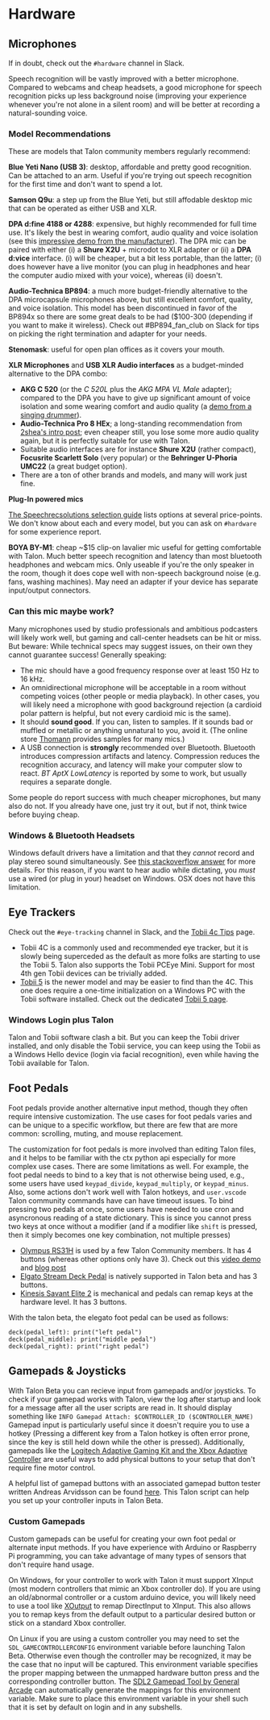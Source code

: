 # Hardware


## Microphones

If in doubt, check out the `#hardware` channel in Slack.

Speech recognition will be vastly improved with a better microphone. Compared to webcams and cheap headsets, a good microphone for speech recognition picks up less background noise (improving your experience whenever you're not alone in a silent room) and will be better at recording a natural-sounding voice.


### Model Recommendations

These are models that Talon community members regularly recommend:

**Blue Yeti Nano (USB 3)**: desktop, affordable and pretty good recognition. Can be attached to an arm. Useful if you're trying out speech recognition for the first time and don't want to spend a lot.

**Samson Q9u**: a step up from the Blue Yeti, but still affodable desktop mic that can be operated as either USB and XLR.

**DPA d:fine 4188 or 4288**: expensive, but highly recommended for full time use.  It's likely the best in wearing comfort, audio quality and voice isolation (see this [impressive demo from the manufacturer](https://youtu.be/35GvWlRirxI)). The DPA mic can be paired with either (i) a **Shure X2U** + microdot to XLR adapter or (ii) a **DPA d:vice** interface. (i) will be cheaper, but a bit less portable, than the latter; (i) does however have a live monitor (you can plug in headphones and hear the computer audio mixed with your voice), whereas (ii) doesn't. 

**Audio-Technica BP894**: a much more budget-friendly alternative to the DPA microcapsule microphones above, but still excellent comfort, quality, and voice isolation. This model has been discontinued in favor of the BP894x so there are some great deals to be had ($100-300 (depending if you want to make it wireless). Check out #BP894_fan_club on Slack for tips on picking the right termination and adapter for your needs. 

**Stenomask**: useful for open plan offices as it covers your mouth.

**XLR Microphones** and **USB XLR Audio interfaces** as a budget-minded alternative to the DPA combo:

* **AKG C 520** (or the _C 520L_ plus the _AKG MPA VL Male_ adapter); compared to the DPA you have to give up significant amount of voice isolation and some wearing comfort and audio quality (a [demo from a singing drummer](https://www.youtube.com/watch?v=cwCea9SIbNg&t=235s)).
* **Audio-Technica Pro 8 HEx**; a long-standing recommendation from [2shea's intro post][whalequench-gettingstarted]; even cheaper still, you lose some more audio quality again, but it is perfectly suitable for use with Talon.
* Suitable audio interfaces are for instance **Shure X2U** (rather compact), **Focusrite Scarlett Solo** (very popular) or the **Behringer U-Phoria UMC22** (a great budget option).
* There are a ton of other brands and models, and many will work just fine.

[whalequench-gettingstarted]: https://whalequench.club/blog/2019/09/03/learning-to-speak-code.html

**Plug-In powered mics**

[The Speechrecsolutions selection guide](https://www.speechrecsolutions.com/MicGuide.htm) lists options at several price-points.  We don't know about each and every model, but you can ask on `#hardware` for some experience report.

**BOYA BY-M1**: cheap ~$15 clip-on lavalier mic useful for getting comfortable with Talon. Much better speech recognition and latency than most bluetooth headphones and webcam mics. Only useable if you're the only speaker in the room, though it does cope well with non-speech background noise (e.g. fans, washing machines). May need an adapter if your device has separate input/output connectors.

### Can this mic maybe work?

Many microphones used by studio professionals and ambitious podcasters will likely work well, but gaming and call-center headsets can be hit or miss.  But beware: While technical specs may suggest issues, on their own they cannot guarantee success!  Generally speaking:

* The mic should have a good frequency response over at least 150 Hz to 16 kHz.
* An omnidirectional microphone will be acceptable in a room without competing voices (other people or media playback).  In other cases, you will likely need a microphone with good background rejection (a cardioid polar pattern is helpful, but not every cardioid mic is the same).
* It should **sound good**.  If you can, listen to samples.  If it sounds bad or muffled or metallic or anything unnatural to you, avoid it.  (The online store [Thomann](https://www.thomann.de/intl/microphones.html) provides samples for many mics.)
* A USB connection is **strongly** recommended over Bluetooth. Bluetooth introduces compression artifacts and latency. Compression reduces the recognition accuracy, and latency will make your computer slow to react.  _BT AptX LowLatency_ is reported by some to work, but usually requires a separate dongle.

Some people do report success with much cheaper microphones, but many also do not.  If you already have one, just try it out, but if not, think twice before buying cheap.

### Windows & Bluetooth Headsets
Windows default drivers have a limitation and that they _cannot_ record and play stereo sound simultaneously. See [this stackoverflow answer](https://superuser.com/questions/978089/simultaneous-use-of-a2dp-and-hfp-bluetooth-profiles) for more details. For this reason, if you want to hear audio while dictating, you _must_ use a wired (or plug in your) headset on Windows. OSX does not have this limitation.

## Eye Trackers

Check out the `#eye-tracking` channel in Slack, and the [Tobii 4c Tips](/tobii_4c_tips) page.

* Tobii 4C is a commonly used and recommended eye tracker, but it is slowly being superceded as the default as more folks are starting to use the Tobii 5. Talon also supports the Tobii PCEye Mini. Support for most 4th gen Tobii devices can be trivially added.
* [Tobii 5](https://gaming.tobii.com/product/eye-tracker-5/) is the newer model and may be easier to find than the 4C. This one does require a one-time initialization on a Windows PC with the Tobii software installed. Check out the dedicated [Tobii 5 page](/tobii_5.md).

### Windows Login plus Talon

Talon and Tobii software clash a bit. But you can keep the Tobii driver installed, and only disable the Tobii service, you can keep using the Tobii as a Windows Hello device (login via facial recognition), even while having the Tobii available for Talon.


## Foot Pedals

Foot pedals provide another alternative input method, though they often require intensive customization. The use cases for foot pedals varies and can be unique to a specific workflow, but there are few that are more common: scrolling, muting, and mouse replacement.

The customization for foot pedals is more involved than editing Talon files, and it helps to be familiar with the ctx python api especially for more complex use cases. There are some limitations as well. For example, the foot pedal needs to bind to a key that is not otherwise being used, e.g., some users have used `keypad_divide`, `keypad_multiply`, or `keypad_minus`. Also, some actions don't work well with Talon hotkeys, and `user.vscode` Talon community commands have can have timeout issues. To bind pressing two pedals at once, some users have needed to use cron and asyncronous reading of a state dictionary. This is since you cannot press two keys at once without a modifier (and if a modifier like `shift` is pressed, then it simply becomes one key combination, not multiple presses)

* [Olympus RS31H](https://dictation.omsystem.com/product/rs-31h-footswitch/) is used by a few Talon Community members. It has 4 buttons (whereas other options only have 3). Check out this [video demo](https://youtu.be/eysWOhPldFQ) and [blog post](https://liannaee.blogspot.com/.2023/03/olympus-rs31h-hardware-with-talon-voice.html)
* [Elgato Stream Deck Pedal](https://www.elgato.com/en/stream-deck-pedal) is natively supported in Talon beta and has 3 buttons.
* [Kinesis Savant Elite 2](https://kinesis-ergo.com/shop/savant-elite2-triple-pedal/) is mechanical and pedals can remap keys at the hardware level. It has 3 buttons.

With the talon beta, the elegato foot pedal can be used as follows:
```
deck(pedal_left): print("left pedal")
deck(pedal_middle): print("middle pedal")
deck(pedal_right): print("right pedal")
```

## Gamepads & Joysticks

With Talon Beta you can recieve input from gamepads and/or joysticks. To check if your gamepad works with Talon, view the log after startup and look for a message after all the user scripts are read in. It should display something like `INFO Gamepad Attach: $CONTROLLER_ID ($CONTROLLER_NAME)` Gamepad input is particularly useful since it doesn't require you to use a hotkey (Pressing a different key from a Talon hotkey is often error prone, since the key is still held down while the other is pressed). Additionally, gamepads like the [Logitech Adaptive Gaming Kit and the Xbox Adaptive Controller](https://www.logitechg.com/en-us/products/gamepads/adaptive-gaming-kit-accessories) are useful ways to add physical buttons to your setup that don't require fine motor control. 

A helpful list of gamepad buttons with an associated gamepad button tester written Andreas Arvidsson can be found [here](https://github.com/AndreasArvidsson/andreas-talon/tree/master/plugins/gamepad_tester). This Talon script can help you set up your controller inputs in Talon Beta.

### Custom Gamepads

Custom gamepads can be useful for creating your own foot pedal or alternate input methods. If you have experience with Arduino or Raspberry Pi programming, you can take advantage of many types of sensors that don't require hand usage. 

On Windows, for your controller to work with Talon it must support XInput (most modern controllers that mimic an Xbox controller do). If you are using an old/abnormal controller or a custom arduino device, you will likely need to use a tool like [XOutput](https://github.com/csutorasa/XOutput) to remap DirectInput to XInput. This also allows you to remap keys from the default output to a particular desired button or stick on a standard Xbox controller.

On Linux if you are using a custom controller you may need to set the `SDL_GAMECONTROLLERCONFIG` environment variable before launching Talon Beta. Otherwise even though the controller may be recognized, it may be the case that no input will be captured. This environment variable specifies the proper mapping between the unmapped hardware button press and the corresponding controller button. The [SDL2 Gamepad Tool by General Arcade](https://generalarcade.com/gamepadtool/) can automatically generate the mappings for this environment variable. Make sure to place this environment variable in your shell such that it is set by default on login and in any subshells. 
